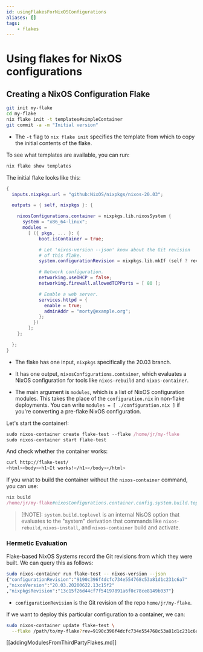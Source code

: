 ```yaml
---
id: usingFlakesForNixOSConfigurations
aliases: []
tags:
    - flakes
---
```


# Using flakes for NixOS configurations

## Creating a NixOS Configuration Flake

```bash
git init my-flake
cd my-flake
nix flake init -t templates#simpleContainer
git commit -a -m "Initial version"
```

-   The `-t` flag to `nix flake init` specifies the template from which to copy
    the initial contents of the flake.

To see what templates are available, you can run:

```nix
nix flake show templates
```

The initial flake looks like this:

```nix
{
  inputs.nixpkgs.url = "github:NixOS/nixpkgs/nixos-20.03";

  outputs = { self, nixpkgs }: {

    nixosConfigurations.container = nixpkgs.lib.nixosSystem {
      system = "x86_64-linux";
      modules =
        [ ({ pkgs, ... }: {
            boot.isContainer = true;

            # Let 'nixos-version --json' know about the Git revision
            # of this flake.
            system.configurationRevision = nixpkgs.lib.mkIf (self ? rev) self.rev;

            # Network configuration.
            networking.useDHCP = false;
            networking.firewall.allowedTCPPorts = [ 80 ];

            # Enable a web server.
            services.httpd = {
              enable = true;
              adminAddr = "morty@example.org";
            };
          })
        ];
    };

  };
}
```

-   The flake has one input, `nixpkgs` specifically the 20.03 branch.

-   It has one output, `nixosConfigurations.container`, which evaluates a NixOS
    configuration for tools like `nixos-rebuild` and `nixos-container`.

-   The main argument is `modules`, which is a list of NixOS configuration
    modules. This takes the place of the `configuration.nix` in non-flake
    deployments. You can write `modules = [ ./configuration.nix ]` if you're
    converting a pre-flake NixOS configuration.

Let's start the container!:

```nix
sudo nixos-container create flake-test --flake /home/jr/my-flake
sudo nixos-container start flake-test
```

And check whether the container works:

```bash
curl http://flake-test/
<html><body><h1>It works!</h1></body></html>
```

If you wnat to build the container without the `nixos-container` command, you
can use:

```nix
nix build
/home/jr/my-flake#nixosConfigurations.container.config.system.build.toplevel
```

> [!NOTE]: `system.build.toplevel` is an internal NisOS option that evaluates
> to the "system" derivation that commands like `nixos-rebuild`,
> `nixos-install`, and `nixos-container` build and activate.

### Hermetic Evaluation

Flake-based NixOS Systems record the Git revisions from which they were built.
We can query this as follows:

```bash
sudo nixos-container run flake-test -- nixos-version --json
{"configurationRevision":"9190c396f4dcfc734e554768c53a81d1c231c6a7"
,"nixosVersion":"20.03.20200622.13c15f2"
,"nixpkgsRevision":"13c15f26d44cf7f54197891a6f0c78ce8149b037"}
```

-   `configurationRevision` is the Git revision of the repo `home/jr/my-flake`.

If we want to deploy this particular configuration to a container, we can:

```bash
sudo nixos-container update flake-test \
  --flake /path/to/my-flake?rev=9190c396f4dcfc734e554768c53a81d1c231c6a7
```

[[addingModulesFromThirdPartyFlakes.md]]
